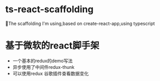 # ts-react-scaffolding
🎯The scaffolding I'm using,based on create-react-app,using typescript 

# 基于微软的react脚手架
- 一个基本的redux的demo写法
- 异步使用了中间件redux-thunk
- 可以使用redux 谷歌插件查看数据变化

